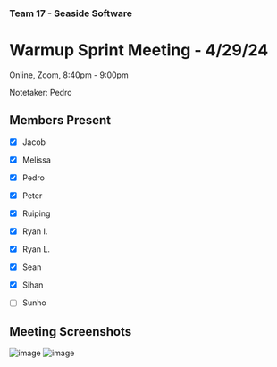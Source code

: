 ### Team 17 - Seaside Software
# Warmup Sprint Meeting - 4/29/24
Online, Zoom, 8:40pm - 9:00pm

Notetaker: Pedro

## Members Present
- [x] Jacob
- [x] Melissa
- [x] Pedro
- [x] Peter
- [x] Ruiping
- [x] Ryan I.
- [x] Ryan L.
- [x] Sean
- [x] Sihan
- [ ] Sunho


## Meeting Screenshots
![image](https://github.com/cse110-sp24-group17/cse110-sp24-group17/assets/110417482/c7a5fe2c-2ab2-47c8-bd0c-da4bbad5479d)
![image](https://github.com/cse110-sp24-group17/cse110-sp24-group17/assets/110417482/8ae11472-0bcb-4f28-8ff6-b9d29518be8e)
